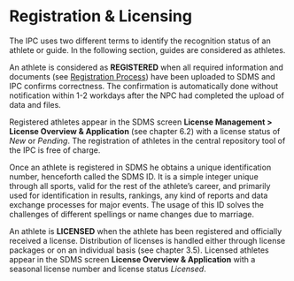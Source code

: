 # Registration & Licensing

The IPC uses two different terms to identify the recognition status of an athlete or guide. In the following section, guides are considered as athletes.

An athlete is considered as **REGISTERED** when all required information and documents (see [Registration Process](ipc-licensing-programme/registration-process.md)) have been uploaded to SDMS and IPC confirms correctness. The confirmation is automatically done without notification within 1-2 workdays after the NPC had completed the upload of data and files.

<!-- TODO: Correct the links to other pages in the text -->

Registered athletes appear in the SDMS screen **License Management > License Overview & Application** (see chapter 6.2) with a license status of *New* or *Pending*. The registration of athletes in the central repository tool of the IPC is free of charge.

Once an athlete is registered in SDMS he obtains a unique identification number, henceforth called the SDMS ID. It is a simple integer unique through all sports, valid for the rest of the athlete’s career, and primarily used for identification in results, rankings, any kind of reports and data exchange processes for major events. The usage of this ID solves the challenges of different spellings or name changes due to marriage.

An athlete is **LICENSED** when the athlete has been registered and officially received a license. Distribution of licenses is handled either through license packages or on an individual basis (see chapter 3.5). Licensed athletes appear in the SDMS screen **License Overview & Application** with a seasonal license number and license status *Licensed*.
